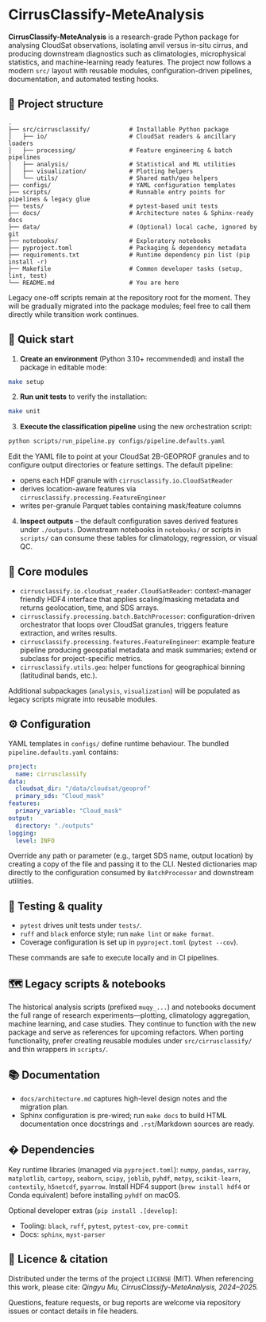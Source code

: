 # CirrusClassify-MeteAnalysis

**CirrusClassify-MeteAnalysis** is a research-grade Python package for analysing CloudSat observations, isolating anvil versus in-situ cirrus, and producing downstream diagnostics such as climatologies, microphysical statistics, and machine-learning ready features. The project now follows a modern `src/` layout with reusable modules, configuration-driven pipelines, documentation, and automated testing hooks.

## 🧱 Project structure

```
.
├── src/cirrusclassify/           # Installable Python package
│   ├── io/                       # CloudSat readers & ancillary loaders
│   ├── processing/               # Feature engineering & batch pipelines
│   ├── analysis/                 # Statistical and ML utilities
│   ├── visualization/            # Plotting helpers
│   └── utils/                    # Shared math/geo helpers
├── configs/                      # YAML configuration templates
├── scripts/                      # Runnable entry points for pipelines & legacy glue
├── tests/                        # pytest-based unit tests
├── docs/                         # Architecture notes & Sphinx-ready docs
├── data/                         # (Optional) local cache, ignored by git
├── notebooks/                    # Exploratory notebooks
├── pyproject.toml                # Packaging & dependency metadata
├── requirements.txt              # Runtime dependency pin list (pip install -r)
├── Makefile                      # Common developer tasks (setup, lint, test)
└── README.md                     # You are here
```

Legacy one-off scripts remain at the repository root for the moment. They will be gradually migrated into the package modules; feel free to call them directly while transition work continues.

## 🚀 Quick start

1. **Create an environment** (Python 3.10+ recommended) and install the package in editable mode:

```bash
make setup
```

2. **Run unit tests** to verify the installation:

```bash
make unit
```

3. **Execute the classification pipeline** using the new orchestration script:

```bash
python scripts/run_pipeline.py configs/pipeline.defaults.yaml
```

Edit the YAML file to point at your CloudSat 2B-GEOPROF granules and to configure output directories or feature settings. The default pipeline:

- opens each HDF granule with `cirrusclassify.io.CloudSatReader`
- derives location-aware features via `cirrusclassify.processing.FeatureEngineer`
- writes per-granule Parquet tables containing mask/feature columns

4. **Inspect outputs** – the default configuration saves derived features under `./outputs`. Downstream notebooks in `notebooks/` or scripts in `scripts/` can consume these tables for climatology, regression, or visual QC.

## 🧩 Core modules

- `cirrusclassify.io.cloudsat_reader.CloudSatReader`: context-manager friendly HDF4 interface that applies scaling/masking metadata and returns geolocation, time, and SDS arrays.
- `cirrusclassify.processing.batch.BatchProcessor`: configuration-driven orchestrator that loops over CloudSat granules, triggers feature extraction, and writes results.
- `cirrusclassify.processing.features.FeatureEngineer`: example feature pipeline producing geospatial metadata and mask summaries; extend or subclass for project-specific metrics.
- `cirrusclassify.utils.geo`: helper functions for geographical binning (latitudinal bands, etc.).

Additional subpackages (`analysis`, `visualization`) will be populated as legacy scripts migrate into reusable modules.

## ⚙️ Configuration

YAML templates in `configs/` define runtime behaviour. The bundled `pipeline.defaults.yaml` contains:

```yaml
project:
  name: cirrusclassify
data:
  cloudsat_dir: "/data/cloudsat/geoprof"
  primary_sds: "Cloud_mask"
features:
  primary_variable: "Cloud_mask"
output:
  directory: "./outputs"
logging:
  level: INFO
```

Override any path or parameter (e.g., target SDS name, output location) by creating a copy of the file and passing it to the CLI. Nested dictionaries map directly to the configuration consumed by `BatchProcessor` and downstream utilities.

## 🧪 Testing & quality

- `pytest` drives unit tests under `tests/`.
- `ruff` and `black` enforce style; run `make lint` or `make format`.
- Coverage configuration is set up in `pyproject.toml` (`pytest --cov`).

These commands are safe to execute locally and in CI pipelines.

## 🗺️ Legacy scripts & notebooks

The historical analysis scripts (prefixed `muqy_...`) and notebooks document the full range of research experiments—plotting, climatology aggregation, machine learning, and case studies. They continue to function with the new package and serve as references for upcoming refactors. When porting functionality, prefer creating reusable modules under `src/cirrusclassify/` and thin wrappers in `scripts/`.

## 📚 Documentation

- `docs/architecture.md` captures high-level design notes and the migration plan.
- Sphinx configuration is pre-wired; run `make docs` to build HTML documentation once docstrings and `.rst`/Markdown sources are ready.

## � Dependencies

Key runtime libraries (managed via `pyproject.toml`): `numpy`, `pandas`, `xarray`, `matplotlib`, `cartopy`, `seaborn`, `scipy`, `joblib`, `pyhdf`, `metpy`, `scikit-learn`, `contextily`, `h5netcdf`, `pyarrow`. Install HDF4 support (`brew install hdf4` or Conda equivalent) before installing `pyhdf` on macOS.

Optional developer extras (`pip install .[develop]`:

- Tooling: `black`, `ruff`, `pytest`, `pytest-cov`, `pre-commit`
- Docs: `sphinx`, `myst-parser`

## 📜 Licence & citation

Distributed under the terms of the project `LICENSE` (MIT). When referencing this work, please cite: *Qingyu Mu, CirrusClassify-MeteAnalysis, 2024–2025.*

Questions, feature requests, or bug reports are welcome via repository issues or contact details in file headers.
